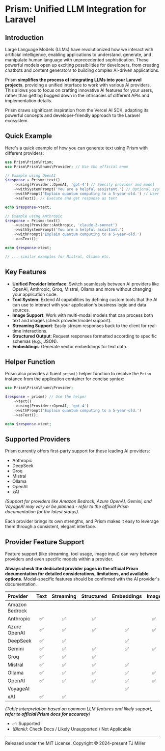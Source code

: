 # Prism: Unified LLM Integration for Laravel

## Introduction

Large Language Models (LLMs) have revolutionized how we interact with artificial intelligence, enabling applications to understand, generate, and manipulate human language with unprecedented sophistication. These powerful models open up exciting possibilities for developers, from creating chatbots and content generators to building complex AI-driven applications.

Prism **simplifies the process of integrating LLMs into your Laravel projects**, providing a unified interface to work with various AI providers. This allows you to focus on crafting innovative AI features for your users, rather than getting bogged down in the intricacies of different APIs and implementation details.

Prism draws significant inspiration from the Vercel AI SDK, adapting its powerful concepts and developer-friendly approach to the Laravel ecosystem.

## Quick Example

Here's a quick example of how you can generate text using Prism with different providers:

```php
use Prism\Prism\Prism;
use Prism\Prism\Enums\Provider; // Use the official enum

// Example using OpenAI
$response = Prism::text()
    ->using(Provider::OpenAI, 'gpt-4') // Specify provider and model
    ->withSystemPrompt('You are a helpful assistant.') // Optional system prompt
    ->withPrompt('Explain quantum computing to a 5-year-old.') // User prompt
    ->asText(); // Execute and get response as text

echo $response->text;

// Example using Anthropic
$response = Prism::text()
    ->using(Provider::Anthropic, 'claude-3-sonnet')
    ->withSystemPrompt('You are a helpful assistant.')
    ->withPrompt('Explain quantum computing to a 5-year-old.')
    ->asText();

echo $response->text;

// ... similar examples for Mistral, Ollama etc.
```

## Key Features

*   **Unified Provider Interface**: Switch seamlessly between AI providers like OpenAI, Anthropic, Groq, Mistral, Ollama and more without changing your application code.
*   **Tool System**: Extend AI capabilities by defining custom tools that the AI can use to interact with your application's business logic and data sources.
*   **Image Support**: Work with multi-modal models that can process both text and images (check provider/model support).
*   **Streaming Support**: Easily stream responses back to the client for real-time interactions.
*   **Structured Output**: Request responses formatted according to specific schemas (e.g., JSON).
*   **Embeddings**: Generate vector embeddings for text data.

## Helper Function

Prism also provides a fluent `prism()` helper function to resolve the `Prism` instance from the application container for concise syntax:

```php
use Prism\Prism\Enums\Provider;

$response = prism() // Use the helper
    ->text()
    ->using(Provider::OpenAI, 'gpt-4')
    ->withPrompt('Explain quantum computing to a 5-year-old.')
    ->asText();

echo $response->text;
```

## Supported Providers

Prism currently offers first-party support for these leading AI providers:

*   Anthropic
*   DeepSeek
*   Groq
*   Mistral
*   Ollama
*   OpenAI
*   xAI

*(Support for providers like Amazon Bedrock, Azure OpenAI, Gemini, and VoyageAI may vary or be planned - refer to the official Prism documentation for the latest status).*

Each provider brings its own strengths, and Prism makes it easy to leverage them through a consistent, elegant interface.

## Provider Feature Support

Feature support (like streaming, tool usage, image input) can vary between providers and even specific models within a provider.

**Always check the dedicated provider pages in the official Prism documentation for detailed considerations, limitations, and available options.** Model-specific features should be confirmed with the AI provider's documentation.

| Provider        | Text | Streaming | Structured | Embeddings | Image | Tools | Documents |
| :-------------- | :--: | :-------: | :--------: | :--------: | :---: | :---: | :-------: |
| Amazon Bedrock  |      |           |            |            |       |       |           |
| Anthropic       | ✅   | ✅        | ✅         |            | ✅    | ✅    |           |
| Azure OpenAI    | ✅   | ✅        | ✅         | ✅         | ✅    | ✅    |           |
| DeepSeek        | ✅   | ✅        |            | ✅         |       | ✅    |           |
| Gemini          | ✅   | ✅        | ✅         | ✅         | ✅    | ✅    |           |
| Groq            | ✅   | ✅        | ✅         |            |       | ✅    |           |
| Mistral         | ✅   | ✅        | ✅         | ✅         |       | ✅    |           |
| Ollama          | ✅   | ✅        | ✅         | ✅         | ✅    | ✅    | ✅        |
| OpenAI          | ✅   | ✅        | ✅         | ✅         | ✅    | ✅    |           |
| VoyageAI        |      |           |            | ✅         |       |       |           |
| xAI             | ✅   | ✅        |            |            |       |       |           |

*(Table interpretation based on common LLM features and likely support, **refer to official Prism docs for accuracy**)*
*   ✅: Supported
*   *(Blank)*: Check Docs / Likely Unsupported / Not Applicable

---

Released under the MIT License.
Copyright © 2024-present TJ Miller
